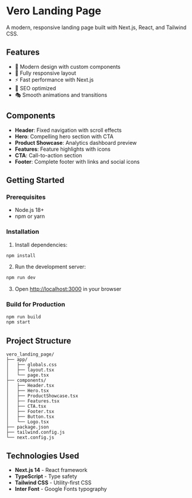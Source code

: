 # Vero Landing Page

A modern, responsive landing page built with Next.js, React, and Tailwind CSS.

## Features

- 🎨 Modern design with custom components
- 📱 Fully responsive layout
- ⚡ Fast performance with Next.js
- 🎯 SEO optimized
- 🎭 Smooth animations and transitions

## Components

- **Header**: Fixed navigation with scroll effects
- **Hero**: Compelling hero section with CTA
- **Product Showcase**: Analytics dashboard preview
- **Features**: Feature highlights with icons
- **CTA**: Call-to-action section
- **Footer**: Complete footer with links and social icons

## Getting Started

### Prerequisites

- Node.js 18+
- npm or yarn

### Installation

1. Install dependencies:

```bash
npm install
```

2. Run the development server:

```bash
npm run dev
```

3. Open [http://localhost:3000](http://localhost:3000) in your browser

### Build for Production

```bash
npm run build
npm start
```

## Project Structure

```
vero_landing_page/
├── app/
│   ├── globals.css
│   ├── layout.tsx
│   └── page.tsx
├── components/
│   ├── Header.tsx
│   ├── Hero.tsx
│   ├── ProductShowcase.tsx
│   ├── Features.tsx
│   ├── CTA.tsx
│   ├── Footer.tsx
│   ├── Button.tsx
│   └── Logo.tsx
├── package.json
├── tailwind.config.js
└── next.config.js
```

## Technologies Used

- **Next.js 14** - React framework
- **TypeScript** - Type safety
- **Tailwind CSS** - Utility-first CSS
- **Inter Font** - Google Fonts typography
